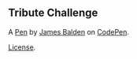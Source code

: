 Tribute Challenge
-----------------


A [Pen](https://codepen.io/JBalden/pen/BryJpz) by [James Balden](https://codepen.io/JBalden) on [CodePen](https://codepen.io).

[License](https://codepen.io/JBalden/pen/BryJpz/license).